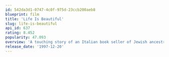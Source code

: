 ```yaml
---
id: 542da3d1-0747-4c0f-975d-23ccb200aeb8
blueprint: film
title: 'Life Is Beautiful'
slug: life-is-beautiful
api_id: 637
rating: 8.452
popularity: 47.093
overview: 'A touching story of an Italian book seller of Jewish ancestry who lives in his own little fairy tale. His creative and happy life would come to an abrupt halt when his entire family is deported to a concentration camp during World War II. While locked up he tries to convince his son that the whole thing is just a game.'
release_date: '1997-12-20'
---
```

